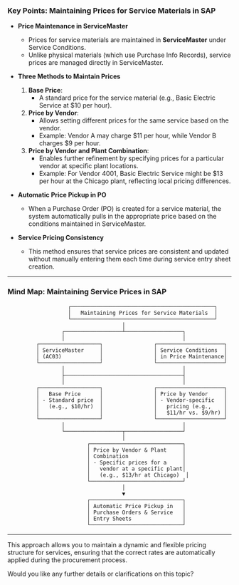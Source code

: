 ### **Key Points: Maintaining Prices for Service Materials in SAP**

- **Price Maintenance in ServiceMaster**  
  - Prices for service materials are maintained in **ServiceMaster** under Service Conditions.  
  - Unlike physical materials (which use Purchase Info Records), service prices are managed directly in ServiceMaster.

- **Three Methods to Maintain Prices**  
  1. **Base Price**:  
     - A standard price for the service material (e.g., Basic Electric Service at $10 per hour).  
  2. **Price by Vendor**:  
     - Allows setting different prices for the same service based on the vendor.  
     - Example: Vendor A may charge $11 per hour, while Vendor B charges $9 per hour.
  3. **Price by Vendor and Plant Combination**:  
     - Enables further refinement by specifying prices for a particular vendor at specific plant locations.  
     - Example: For Vendor 4001, Basic Electric Service might be $13 per hour at the Chicago plant, reflecting local pricing differences.

- **Automatic Price Pickup in PO**  
  - When a Purchase Order (PO) is created for a service material, the system automatically pulls in the appropriate price based on the conditions maintained in ServiceMaster.

- **Service Pricing Consistency**  
  - This method ensures that service prices are consistent and updated without manually entering them each time during service entry sheet creation.

---

### **Mind Map: Maintaining Service Prices in SAP**

```plaintext
                   ┌─────────────────────────────────────────────┐
                   │   Maintaining Prices for Service Materials  │
                   └─────────────────────────────────────────────┘
                                    │
                 ┌──────────────────┴──────────────────┐
                 │                                     │
         ┌───────────────────┐                ┌─────────────────────┐
         │ ServiceMaster     │                │ Service Conditions  │
         │ (AC03)            │                │ in Price Maintenance│
         └───────────────────┘                └─────────────────────┘
                 │                                     │
                 ├─────────────────────────────────────┤
                 │                                     │
         ┌───────────────────┐                ┌─────────────────────┐
         │   Base Price      │                │ Price by Vendor     │
         │ - Standard price  │                │ - Vendor-specific   │
         │   (e.g., $10/hr)  │                │   pricing (e.g.,    │
         │                   │                │   $11/hr vs. $9/hr) │
         └───────────────────┘                └─────────────────────┘
                 │                                     │
                 └──────────────────┬──────────────────┘
                                    │
                         ┌─────────────────────────────┐
                         │ Price by Vendor & Plant     │
                         │ Combination                 │
                         │ - Specific prices for a     │
                         │   vendor at a specific plant│
                         │   (e.g., $13/hr at Chicago)  │
                         └─────────────────────────────┘
                                    │
                                    ▼
                         ┌─────────────────────────────┐
                         │ Automatic Price Pickup in   │
                         │ Purchase Orders & Service   │
                         │ Entry Sheets                │
                         └─────────────────────────────┘
```

---

This approach allows you to maintain a dynamic and flexible pricing structure for services, ensuring that the correct rates are automatically applied during the procurement process. 

Would you like any further details or clarifications on this topic?
